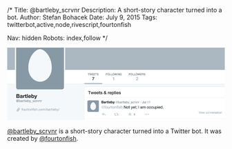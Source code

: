 /*
Title: @bartleby_scrvnr
Description: A short-story character turned into a bot.
Author: Stefan Bohacek
Date: July 9, 2015
Tags: twitterbot,active,node,rivescript,fourtonfish

Nav: hidden
Robots: index,follow
*/

[![](/content/bots/twitterbots/images/bartleby_scrvnr.png)](https://twitter.com/bartleby_scrvnr)

[@bartleby_scrvnr](https://twitter.com/bartleby_scrvnr) is a short-story character turned into a Twitter bot. It was created by [@fourtonfish](https://twitter.com/fourtonfish).